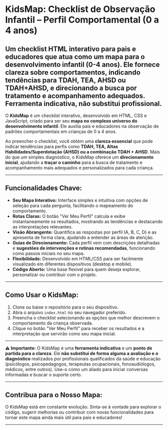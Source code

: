 # KidsMap: Checklist de Observação Infantil – Perfil Comportamental (0 a 4 anos)
Um checklist HTML interativo para pais e educadores que atua como um mapa para o desenvolvimento infantil (0-4 anos). Ele fornece clareza sobre comportamentos, indicando tendências para TDAH, TEA, AHSD ou TDAH+AHSD, e direcionando a busca por tratamento e acompanhamento adequados. Ferramenta indicativa, não substitui profissional.
---

O **KidsMap** é um checklist interativo, desenvolvido em HTML, CSS e JavaScript, criado para ser seu **mapa no complexo universo do desenvolvimento infantil**. Ele auxilia pais e educadores na observação de padrões comportamentais em crianças de 0 a 4 anos.

Ao preencher o checklist, você obtém uma **clareza essencial** que pode indicar tendências para perfis como **TDAH, TEA, Altas Habilidades/Superdotação (AHSD) ou a combinação TDAH + AHSD**. Mais do que um simples diagnóstico, o KidsMap oferece um **direcionamento inicial**, ajudando a **traçar o caminho** para a busca de tratamento e acompanhamento mais adequados e personalizados para cada criança.

---

## Funcionalidades Chave:

* **Seu Mapa Interativo:** Interface simples e intuitiva com opções de seleção para cada pergunta, facilitando o mapeamento do comportamento.
* **Rotas Claras:** O botão "Ver Meu Perfil" calcula e exibe instantaneamente os resultados, mostrando as tendências e destacando as interpretações relevantes.
* **Visão Abrangente:** Quantifica as respostas por perfil (A, B, C, D) e as apresenta de forma clara, ajudando a entender as áreas de atenção.
* **Guias de Direcionamento:** Cada perfil vem com descrições detalhadas e **sugestões de intervenções e rotinas recomendadas**, funcionando como passos iniciais no seu mapa.
* **Flexibilidade:** Desenvolvido em HTML/CSS para ser facilmente visualizado em diferentes dispositivos (desktop e mobile).
* **Código Aberto:** Uma base flexível para quem deseja explorar, personalizar ou contribuir com o projeto.

---

## Como Usar o KidsMap:

1.  Clone ou baixe o repositório para o seu dispositivo.
2.  Abra o arquivo `index.html` no seu navegador preferido.
3.  Preencha o checklist selecionando as opções que melhor descrevem o comportamento da criança observada.
4.  Clique no botão "Ver Meu Perfil" para receber os resultados e a interpretação que servirão como seu mapa inicial.

---

**⚠️ Importante:** O KidsMap é uma **ferramenta indicativa** e um **ponto de partida para a clareza**. Ele **não substitui de forma alguma a avaliação e o diagnóstico** realizados por profissionais qualificados da saúde e educação (psicólogos, psicopedagogos, terapeutas ocupacionais, fonoaudiólogos, médicos, entre outros). Use-o como um aliado para iniciar conversas informadas e buscar o suporte certo.

---

## Contribua para o Nosso Mapa:

O KidsMap está em constante evolução. Sinta-se à vontade para explorar o código, sugerir melhorias ou contribuir com novas funcionalidades para tornar este mapa ainda mais útil para pais e educadores!

---
